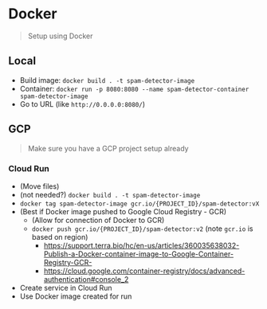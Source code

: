 # Docker

> Setup using Docker 

## Local

* Build image: `docker build . -t spam-detector-image`
* Container: `docker run -p 8080:8080 --name spam-detector-container spam-detector-image`
* Go to URL (like `http://0.0.0.0:8080/`)


## GCP

> Make sure you have a GCP project setup already

### Cloud Run

* (Move files)
* (not needed?) `docker build . -t spam-detector-image`
* `docker tag spam-detector-image gcr.io/{PROJECT_ID}/spam-detector:vX`
* (Best if Docker image pushed to Google Cloud Registry - GCR)
    - (Allow for connection of Docker to GCR)
    - `docker push gcr.io/{PROJECT_ID}/spam-detector:v2` (note `gcr.io` is based on region)
        - https://support.terra.bio/hc/en-us/articles/360035638032-Publish-a-Docker-container-image-to-Google-Container-Registry-GCR-
        - https://cloud.google.com/container-registry/docs/advanced-authentication#console_2
* Create service in Cloud Run
* Use Docker image created for run
